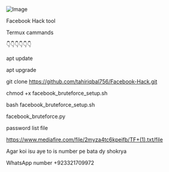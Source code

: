 ![Image](https://github.com/user-attachments/assets/fd07ece0-0f03-4dcc-ad05-f29892fd3038)






Facebook Hack tool




Termux cammands

👇👇👇👇👇👇

apt update 

apt upgrade 

git clone https://github.com/tahiriqbal756/Facebook-Hack.git

chmod +x facebook_bruteforce_setup.sh

bash facebook_bruteforce_setup.sh

facebook_bruteforce.py


password list file 

https://www.mediafire.com/file/2myza4tc6kpeifb/TF+(1).txt/file



 Agar koi isu aye to is number pe bata dy shokrya 

 
 WhatsApp number +923321709972
